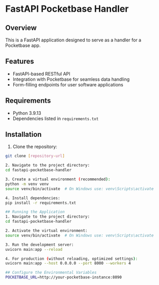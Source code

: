 # FastAPI Pocketbase Handler

## Overview

This is a FastAPI application designed to serve as a handler for a Pocketbase app.

## Features

- FastAPI-based RESTful API
- Integration with Pocketbase for seamless data handling
- Form-filling endpoints for user software applications

## Requirements

- Python 3.9.13
- Dependencies listed in `requirements.txt`

## Installation

1. Clone the repository:

```bash
git clone [repository-url]

2. Navigate to the project directory:
cd fastapi-pocketbase-handler

3. Create a virtual environment (recommended):
python -m venv venv
source venv/bin/activate  # On Windows use: venv\Scripts\activate

4. Install dependencies:
pip install -r requirements.txt

## Running the Application
1. Navigate to the project directory:
cd fastapi-pocketbase-handler

2. Activate the virtual environment:
source venv/bin/activate  # On Windows use: venv\Scripts\activate

3. Run the development server:
uvicorn main:app --reload

4. For production (without reloading, optimized settings):
uvicorn main:app --host 0.0.0.0 --port 8000 --workers 4

## Configure the Environmental Variables
POCKETBASE_URL=http://your-pocketbase-instance:8090
```
